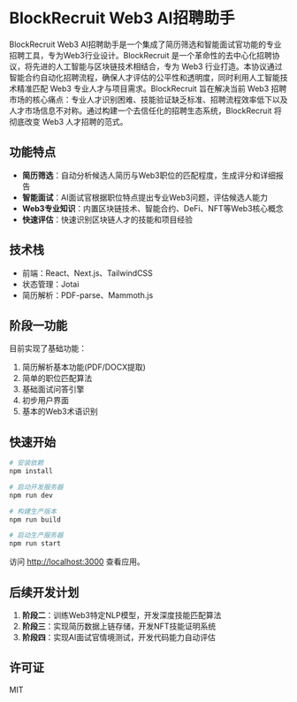 # BlockRecruit Web3 AI招聘助手

BlockRecruit Web3 AI招聘助手是一个集成了简历筛选和智能面试官功能的专业招聘工具，专为Web3行业设计。BlockRecruit 是一个革命性的去中心化招聘协议，将先进的人工智能与区块链技术相结合，专为 Web3 行业打造。本协议通过智能合约自动化招聘流程，确保人才评估的公平性和透明度，同时利用人工智能技术精准匹配 Web3 专业人才与项目需求。BlockRecruit 旨在解决当前 Web3 招聘市场的核心痛点：专业人才识别困难、技能验证缺乏标准、招聘流程效率低下以及人才市场信息不对称。通过构建一个去信任化的招聘生态系统，BlockRecruit 将彻底改变 Web3 人才招聘的范式。

## 功能特点

- **简历筛选**：自动分析候选人简历与Web3职位的匹配程度，生成评分和详细报告
- **智能面试**：AI面试官根据职位特点提出专业Web3问题，评估候选人能力
- **Web3专业知识**：内置区块链技术、智能合约、DeFi、NFT等Web3核心概念
- **快速评估**：快速识别区块链人才的技能和项目经验

## 技术栈

- 前端：React、Next.js、TailwindCSS
- 状态管理：Jotai
- 简历解析：PDF-parse、Mammoth.js

## 阶段一功能

目前实现了基础功能：

1. 简历解析基本功能(PDF/DOCX提取)
2. 简单的职位匹配算法
3. 基础面试问答引擎
4. 初步用户界面
5. 基本的Web3术语识别

## 快速开始

```bash
# 安装依赖
npm install

# 启动开发服务器
npm run dev

# 构建生产版本
npm run build

# 启动生产服务器
npm run start
```

访问 [http://localhost:3000](http://localhost:3000) 查看应用。

## 后续开发计划

1. **阶段二**：训练Web3特定NLP模型，开发深度技能匹配算法
2. **阶段三**：实现简历数据上链存储，开发NFT技能证明系统
3. **阶段四**：实现AI面试官情境测试，开发代码能力自动评估

## 许可证

MIT 
